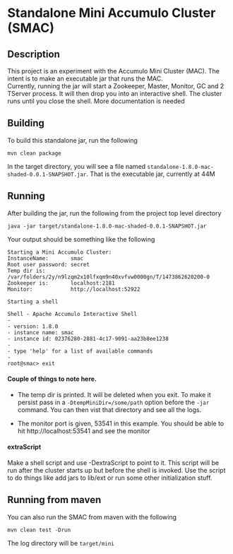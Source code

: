# Standalone Mini Accumulo Cluster (SMAC)

## Description

This project is an experiment with the Accumulo Mini Cluster (MAC).  The intent is to make an executable jar that runs the MAC.  
Currently, running the jar will start a Zookeeper, Master, Monitor, GC and 2 TServer process.  It will then drop you into
an interactive shell.  The cluster runs until you close the shell.  More documentation is needed

## Building

To build this standalone jar, run the following

    mvn clean package
    
In the target directory, you will see a file named `standalone-1.8.0-mac-shaded-0.0.1-SNAPSHOT.jar`.  That is the 
executable jar, currently at 44M

## Running

After building the jar, run the following from the project top level directory

    java -jar target/standalone-1.8.0-mac-shaded-0.0.1-SNAPSHOT.jar
  
Your output should be something like the following


    Starting a Mini Accumulo Cluster:
    InstanceName:       smac
    Root user password: secret
    Temp dir is:        /var/folders/2y/n9lzqm2x10lfxqm9n40xvfvw0000gn/T/1473862620200-0
    Zookeeper is:       localhost:2181
    Monitor:            http://localhost:52922

    Starting a shell
    
    Shell - Apache Accumulo Interactive Shell
    - 
    - version: 1.8.0
    - instance name: smac
    - instance id: 02376280-2881-4c17-9091-aa23b8ee1238
    - 
    - type 'help' for a list of available commands
    - 
    root@smac> exit

#### Couple of things to note here.  
- The temp dir is printed.  It will be deleted when you exit.  To make it persist
pass in a `-DtempMiniDir=/some/path` option before the `-jar` command.  You can then vist that directory and
see all the logs.

- The monitor port is given, 53541 in this example.  You should be able to hit http://localhost:53541 and see the
monitor

#### extraScript

Make a shell script and use -DextraScript to point to it.  This script will be run after the cluster starts up
but before the shell is invoked.  Use the script to do things like add jars to lib/ext or run some other
initialization stuff.

## Running from maven

You can also run the SMAC from maven with the following

    mvn clean test -Drun
    
The log directory will be `target/mini`

